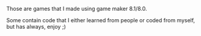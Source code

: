 Those are games that I made using game maker 8.1/8.0.

Some contain code that I either learned from people or coded from myself, but has always, enjoy ;)
